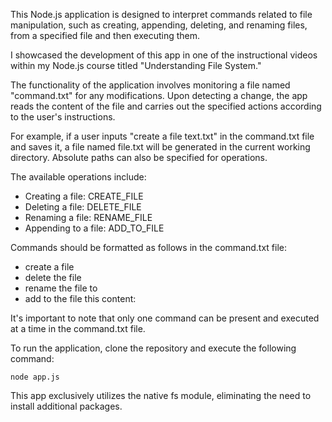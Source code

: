 This Node.js application is designed to interpret commands related to file manipulation, such as creating, appending, deleting, and renaming files, from a specified file and then executing them.

I showcased the development of this app in one of the instructional videos within my Node.js course titled "Understanding File System."

The functionality of the application involves monitoring a file named "command.txt" for any modifications. Upon detecting a change, the app reads the content of the file and carries out the specified actions according to the user's instructions.

For example, if a user inputs "create a file text.txt" in the command.txt file and saves it, a file named file.txt will be generated in the current working directory. Absolute paths can also be specified for operations.

The available operations include:

- Creating a file: CREATE_FILE
- Deleting a file: DELETE_FILE
- Renaming a file: RENAME_FILE
- Appending to a file: ADD_TO_FILE

Commands should be formatted as follows in the command.txt file:

- create a file <path>
- delete the file <path>
- rename the file <path> to <new-path>
- add to the file <path> this content: <content>

It's important to note that only one command can be present and executed at a time in the command.txt file.

To run the application, clone the repository and execute the following command:

```
node app.js
```

This app exclusively utilizes the native fs module, eliminating the need to install additional packages.
